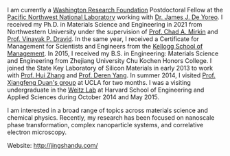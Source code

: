 I am currently a [Washington Research Foundation](https://www.wrfseattle.org/) Postdoctoral Fellow at the [Pacific Northwest National Laboratory](https://www.pnnl.gov/) working with [Dr. James J. De Yoreo](https://www.pnnl.gov/people/james-de-yoreo). I received my Ph.D. in Materials Science and Engineering in 2021 from Northwestern University under the supervision of [Prof. Chad A. Mirkin](http://mirkin-group.northwestern.edu/) and [Prof. Vinayak P. Dravid](http://vpd.ms.northwestern.edu). In the same year, I received a Certificate for Management for Scientists and Engineers from the [Kellogg School of Management](https://www.kellogg.northwestern.edu/programs/management-scientists-engineers.aspx). In 2015, I received my B.S. in Engineering: Materials Science and Engineering from Zhejiang University Chu Kochen Honors College. I joined the State Key Laboratory of Silicon Materials in early 2013 to work with [Prof. Hui Zhang](https://person.zju.edu.cn/en/zhanghui) and [Prof. Deren Yang](http://silicongroup.zju.edu.cn/en/yangderen/). In summer 2014, I visited [Prof. Xiangfeng Duan's group](http://xduan.chem.ucla.edu/) at UCLA for two months. I was a visiting undergraduate in the [Weitz Lab](http://weitzlab.seas.harvard.edu/) at Harvard School of Engineering and Applied Sciences during October 2014 and May 2015. 

I am interested in a broad range of topics across materials science and chemical physics. Recently, my research has been focused on nanoscale phase transformation, complex nanoparticle systems, and correlative electron microscopy.

Website: http://jingshandu.com/
